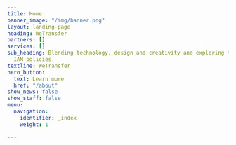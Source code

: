 ```yaml
---
title: Home
banner_image: "/img/banner.png"
layout: landing-page
heading: WeTransfer
partners: []
services: []
sub_heading: Blending technology, design and creativity and exploring terraform! And
  IAM policies.
textline: WeTransfer
hero_button:
  text: Learn more
  href: "/about"
show_news: false
show_staff: false
menu:
  navigation:
    identifier: _index
    weight: 1

---
```

